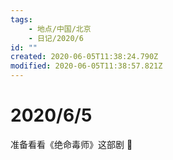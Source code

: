 ```yaml
---
tags:
    - 地点/中国/北京
    - 日记/2020/6
id: ""
created: 2020-06-05T11:38:24.790Z
modified: 2020-06-05T11:38:57.821Z
---
```

# 2020/6/5

准备看看《绝命毒师》这部剧 🌝 